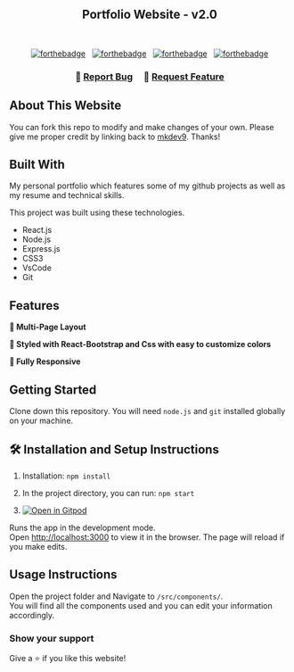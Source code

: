 <h2 align="center">
  Portfolio Website  - v2.0<br/>
</h2>
<br/>

<center>


[![forthebadge](https://forthebadge.com/images/badges/built-with-love.svg)](https://forthebadge.com) &nbsp;
[![forthebadge](https://forthebadge.com/images/badges/made-with-javascript.svg)](https://forthebadge.com) &nbsp;
[![forthebadge](https://forthebadge.com/images/badges/open-source.svg)](https://forthebadge.com) &nbsp;
[![forthebadge](https://forthebadge.com/images/badges/made-with-react.svg)](https://forthebadge.com)

</center>

<h3 align="center">
    🔹
    <a href="https://github.com/mkdev9/Myportfolio/issues">Report Bug</a> &nbsp; &nbsp;
    🔹
    <a href="https://github.com/mkdev9/Myportfolio/issues">Request Feature</a>
</h3>

## About This Website

You can fork this repo to modify and make changes of your own. Please give me proper credit by linking back to [mkdev9](https://github.com/mkdev9/Myportfolio). Thanks!

## Built With

My personal portfolio which features some of my github projects as well as my resume and technical skills.<br/>

This project was built using these technologies.

- React.js
- Node.js
- Express.js
- CSS3
- VsCode
- Git

## Features

**📖 Multi-Page Layout**

**🎨 Styled with React-Bootstrap and Css with easy to customize colors**

**📱 Fully Responsive**

## Getting Started

Clone down this repository. You will need `node.js` and `git` installed globally on your machine.

## 🛠 Installation and Setup Instructions

1. Installation: `npm install`

2. In the project directory, you can run: `npm start`

3. [![Open in Gitpod](https://gitpod.io/button/open-in-gitpod.svg)](https://gitpod.io/#https://github.com/<username>/<repository>)

Runs the app in the development mode.\
Open [http://localhost:3000](http://localhost:3000) to view it in the browser.
The page will reload if you make edits.

## Usage Instructions

Open the project folder and Navigate to `/src/components/`. <br/>
You will find all the components used and you can edit your information accordingly.

### Show your support

Give a ⭐ if you like this website!
